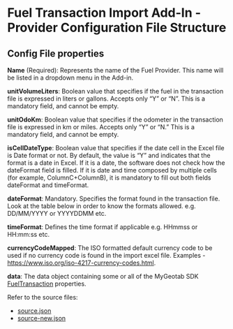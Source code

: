 # Fuel Transaction Import Add-In - Provider Configuration File Structure

## Config File properties

**Name** (Required): Represents the name of the Fuel Provider. This name will be listed in a dropdown menu in the Add-in.

**unitVolumeLiters**: Boolean value that specifies if the fuel in the transaction file is expressed in liters or gallons. Accepts only “Y” or “N”. This is a mandatory field, and cannot be empty.

**unitOdoKm**: Boolean value that specifies if the odometer in the transaction file is expressed in km or miles. Accepts only “Y” or “N.” This is a mandatory field, and cannot be empty.

**isCellDateType**: Boolean value that specifies if the date cell in the Excel file is Date format or not. By default, the value is “Y” and indicates that the format is a date in Excel. If it is a date, the software does not check how the dateFormat field is filled. If it is date and time composed by multiple cells (for example, ColumnC+ColumnB), it is mandatory to fill out both fields dateFormat and timeFormat.

**dateFormat**: Mandatory. Specifies the format found in the transaction file. Look at the table below in order to know the formats allowed. e.g. DD/MM/YYYY or YYYYDDMM etc.

**timeFormat**: Defines the time format if applicable e.g. HHmmss or HH:mm:ss etc.

**currencyCodeMapped**: The ISO formatted default currency code to be used if no currency code is found in the import excel file. Examples - https://www.iso.org/iso-4217-currency-codes.html.

**data**: The data object containing some or all of the MyGeotab SDK [FuelTransaction](https://geotab.github.io/sdk/software/api/reference/#FuelTransaction) properties.

Refer to the source files:
* [source.json](source.json) 
* [source-new.json](source-new.json)
